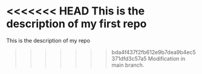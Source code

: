 <<<<<<< HEAD
This is the description of my first repo
=======
This is the description of my repo
>>>>>>> bda4f437f2fb612e9b7dea9b4ec5371dfd3c57a5
Modification in main branch.
